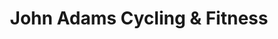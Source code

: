 ---
title: "John Adams Cycling & Fitness"
url: /erie/john-adams-cycling-und-fitness/
shop: Fahrrad
---